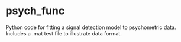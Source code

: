 # psych_func
Python code for fitting a signal detection model to psychometric data. Includes a .mat test file to illustrate data format. 
